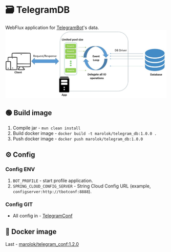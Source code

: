 # 🗃️ TelegramDB
WebFlux application for [TelegramBot](https://github.com/PavelBocharov/TelegramBot)'s data.
![](./src/main/resources/img/webflux.jpg)
## 🟢 Build image
1) Compile jar - `mvn clean install`
2) Build docker image - `docker build -t marolok/telegram_db:1.0.0 .`
3) Push docker image - `docker push marolok/telegram_db:1.0.0`
## ⚙️ Config
### Config ENV
1) `BOT_PROFILE` - start profile application.
1) `SPRING_CLOUD_CONFIG_SERVER` - String Cloud Config URL (example, `configserver:http://tbotconf:8888`). 
### Config GIT
* All config in - [TelegramConf](https://github.com/PavelBocharov/TelegramConf)

## 🚢 Docker image
Last - [marolok/telegram_conf:1.2.0](https://hub.docker.com/repository/docker/marolok/telegram_conf/general)